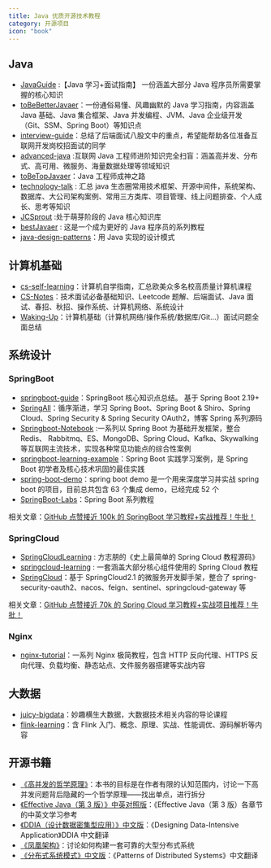 ```yaml
---
title: Java 优质开源技术教程
category: 开源项目
icon: "book"
---
```


## Java

- [JavaGuide](https://github.com/Snailclimb/JavaGuide "JavaGuide") :【Java 学习+面试指南】 一份涵盖大部分 Java 程序员所需要掌握的核心知识
- [toBeBetterJavaer](https://github.com/itwanger/toBeBetterJavaer)：一份通俗易懂、风趣幽默的 Java 学习指南，内容涵盖 Java 基础、Java 集合框架、Java 并发编程、JVM、Java 企业级开发（Git、SSM、Spring Boot）等知识点
- [interview-guide](https://github.com/csguide-dabai/interview-guide)：总结了后端面试八股文中的重点，希望能帮助各位准备互联网开发岗校招面试的同学
- [advanced-java](https://github.com/doocs/advanced-java "advanced-java") :互联网 Java 工程师进阶知识完全扫盲：涵盖高并发、分布式、高可用、微服务、海量数据处理等领域知识
- [toBeTopJavaer](https://github.com/hollischuang/toBeTopJavaer "toBeTopJavaer")：Java 工程师成神之路 
- [technology-talk](https://github.com/aalansehaiyang/technology-talk) : 汇总 java 生态圈常用技术框架、开源中间件，系统架构、数据库、大公司架构案例、常用三方类库、项目管理、线上问题排查、个人成长、思考等知识
- [JCSprout](https://github.com/crossoverJie/JCSprout) :处于萌芽阶段的 Java 核心知识库
- [bestJavaer](https://github.com/crisxuan/bestJavaer) : 这是一个成为更好的 Java 程序员的系列教程
- [java-design-patterns](https://github.com/iluwatar/java-design-patterns "java-design-patterns")：用 Java 实现的设计模式

## 计算机基础

- [cs-self-learning](https://github.com/PKUFlyingPig/cs-self-learning)：计算机自学指南，汇总欧美众多名校高质量计算机课程
- [CS-Notes](https://github.com/CyC2018/CS-Notes "CS-Notes")：技术面试必备基础知识、Leetcode 题解、后端面试、Java 面试、春招、秋招、操作系统、计算机网络、系统设计
- [Waking-Up](https://github.com/wolverinn/Waking-Up)：计算机基础（计算机网络/操作系统/数据库/Git...）面试问题全面总结

## 系统设计

### SpringBoot

- [springboot-guide](https://github.com/Snailclimb/springboot-guide)：SpringBoot 核心知识点总结。 基于 Spring Boot 2.19+
- [SpringAll](https://github.com/wuyouzhuguli/SpringAll "SpringAll")：循序渐进，学习 Spring Boot、Spring Boot & Shiro、Spring Cloud、Spring Security & Spring Security OAuth2，博客 Spring 系列源码
- [Springboot-Notebook](https://github.com/chengxy-nds/Springboot-Notebook) :一系列以 Spring Boot 为基础开发框架，整合 Redis、 Rabbitmq、ES、MongoDB、Spring Cloud、Kafka、Skywalking 等互联网主流技术，实现各种常见功能点的综合性案例
- [springboot-learning-example](https://github.com/JeffLi1993/springboot-learning-example "springboot-learning-example")：Spring Boot 实践学习案例，是 Spring Boot 初学者及核心技术巩固的最佳实践
- [spring-boot-demo](https://github.com/xkcoding/spring-boot-demo "spring-boot-demo")：spring boot demo 是一个用来深度学习并实战 spring boot 的项目，目前总共包含 63 个集成 demo，已经完成 52 个
- [SpringBoot-Labs](https://github.com/YunaiV/SpringBoot-Labs)：Spring Boot 系列教程

相关文章：[GitHub 点赞接近 100k 的 SpringBoot 学习教程+实战推荐！牛批！](https://mp.weixin.qq.com/s?__biz=Mzg2OTA0Njk0OA==&mid=2247488298&idx=3&sn=0a8fd88ec5a050de131c2a3305482ac4&chksm=cea25ce1f9d5d5f7f53a0237d27489326bce4546353b038085c03b086d91ef396bf824d3a155&token=496868067&lang=zh_CN#rd)

### SpringCloud

- [SpringCloudLearning](https://github.com/forezp/SpringCloudLearning "SpringCloudLearning") : 方志朋的《史上最简单的 Spring Cloud 教程源码》
- [springcloud-learning](https://github.com/macrozheng/springcloud-learning) : 一套涵盖大部分核心组件使用的 Spring Cloud 教程
- [SpringCloud](https://github.com/zhoutaoo/SpringCloud "SpringCloud")：基于 SpringCloud2.1 的微服务开发脚手架，整合了 spring-security-oauth2、nacos、feign、sentinel、springcloud-gateway 等

相关文章：[GitHub 点赞接近 70k 的 Spring Cloud 学习教程+实战项目推荐！牛批！](https://mp.weixin.qq.com/s?__biz=Mzg2OTA0Njk0OA==&mid=2247488377&idx=1&sn=0fb33ef330159db5a9c8bc0f029cd739&chksm=cea25cb2f9d5d5a4c7bacc9dcfc90ed86e89f4262e32b40c7aa47af84c747cb6c0429f753e1d&token=496868067&lang=zh_CN#rd)

### Nginx

- [nginx-tutorial](https://github.com/dunwu/nginx-tutorial)：一系列 Nginx 极简教程，包含 HTTP 反向代理、HTTPS 反向代理、负载均衡、静态站点、文件服务器搭建等实战内容

## 大数据

- [juicy-bigdata](https://github.com/datawhalechina/juicy-bigdata)：妙趣横生大数据，大数据技术相关内容的导论课程
- [flink-learning](https://github.com/zhisheng17/flink-learning "flink-learning")：含 Flink 入门、概念、原理、实战、性能调优、源码解析等内容

## 开源书籍

- [《高并发的哲学原理》](https://github.com/johnlui/PPHC)：本书的目标是在作者有限的认知范围内，讨论一下高并发问题背后隐藏的一个哲学原理——找出单点，进行拆分
- [《Effective Java（第 3 版）》中英对照版](https://github.com/clxering/Effective-Java-3rd-edition-Chinese-English-bilingual)：《Effective Java（第 3 版）各章节的中英文学习参考
- [《DDIA（设计数据密集型应用）》中文版](https://github.com/Vonng/ddia)：《Designing Data-Intensive Application》DDIA 中文翻译
- [《凤凰架构》](https://github.com/fenixsoft/awesome-fenix)：讨论如何构建一套可靠的大型分布式系统
- [《分布式系统模式》中文版](https://github.com/dreamhead/patterns-of-distributed-systems)：《Patterns of Distributed Systems》中文翻译
